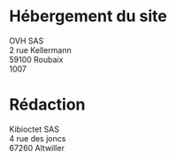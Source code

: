 # Hébergement du site

OVH SAS<br />
2 rue Kellermann<br />
59100 Roubaix<br />
1007

# Rédaction

Kibioctet SAS<br />
4 rue des joncs<br />
67260 Altwiller
